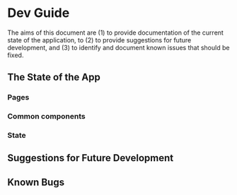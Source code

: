 # Dev Guide
The aims of this document are (1) to provide documentation of the current state of the application, to (2) to provide suggestions for future development, and (3) to identify and document known issues that should be fixed.

## The State of the App

### Pages

### Common components

### State

## Suggestions for Future Development

## Known Bugs
